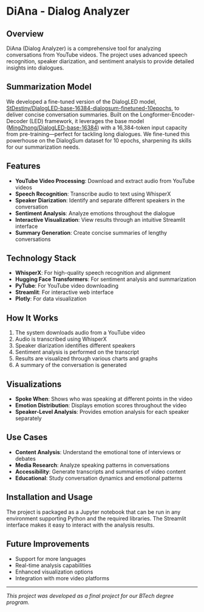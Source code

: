 # DiAna - Dialog Analyzer

## Overview
DiAna (Dialog Analyzer) is a comprehensive tool for analyzing conversations from YouTube videos. The project uses advanced speech recognition, speaker diarization, and sentiment analysis to provide detailed insights into dialogues.

## Summarization Model
We developed a fine-tuned version of the DialogLED model, [StDestiny/DialogLED-base-16384-dialogsum-finetuned-10epochs](https://huggingface.co/StDestiny/DialogLED-base-16384-dialogsum-finetuned-10epochs), to deliver concise conversation summaries. Built on the Longformer-Encoder-Decoder (LED) framework, it leverages the base model ([MingZhong/DialogLED-base-16384](https://huggingface.co/MingZhong/DialogLED-base-16384)) with a 16,384-token input capacity from pre-training—perfect for tackling long dialogues. We fine-tuned this powerhouse on the DialogSum dataset for 10 epochs, sharpening its skills for our summarization needs.

## Features
- **YouTube Video Processing**: Download and extract audio from YouTube videos
- **Speech Recognition**: Transcribe audio to text using WhisperX
- **Speaker Diarization**: Identify and separate different speakers in the conversation
- **Sentiment Analysis**: Analyze emotions throughout the dialogue
- **Interactive Visualization**: View results through an intuitive Streamlit interface
- **Summary Generation**: Create concise summaries of lengthy conversations

## Technology Stack
- **WhisperX**: For high-quality speech recognition and alignment
- **Hugging Face Transformers**: For sentiment analysis and summarization
- **PyTube**: For YouTube video downloading
- **Streamlit**: For interactive web interface
- **Plotly**: For data visualization

## How It Works
1. The system downloads audio from a YouTube video
2. Audio is transcribed using WhisperX
3. Speaker diarization identifies different speakers
4. Sentiment analysis is performed on the transcript
5. Results are visualized through various charts and graphs
6. A summary of the conversation is generated

## Visualizations
- **Spoke When**: Shows who was speaking at different points in the video
- **Emotion Distribution**: Displays emotion scores throughout the video
- **Speaker-Level Analysis**: Provides emotion analysis for each speaker separately

## Use Cases
- **Content Analysis**: Understand the emotional tone of interviews or debates
- **Media Research**: Analyze speaking patterns in conversations
- **Accessibility**: Generate transcripts and summaries of video content
- **Educational**: Study conversation dynamics and emotional patterns

## Installation and Usage
The project is packaged as a Jupyter notebook that can be run in any environment supporting Python and the required libraries. The Streamlit interface makes it easy to interact with the analysis results.

## Future Improvements
- Support for more languages
- Real-time analysis capabilities
- Enhanced visualization options
- Integration with more video platforms

---

*This project was developed as a final project for our BTech degree program.*